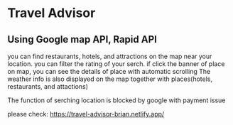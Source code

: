 # Travel Advisor

## Using Google map API, Rapid API
you can find restaurants, hotels, and attractions on the map near your location.
you can filter the rating of your serch.
if click the banner of place on map, you can see the details of place with automatic scrolling
The weather info is also displayed on the map together with places(hotels, restaurants, and attactions)

The function of serching location is blocked by google with payment issue

please check: https://travel-advisor-brian.netlify.app/
